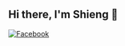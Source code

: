 ## Hi there, I'm Shieng 👋


[![Facebook](https://img.shields.io/badge/Facebook-%231877F2.svg?logo=Facebook&logoColor=white)](https://facebook.com/https://www.facebook.com/nhattan811010/) 
